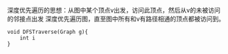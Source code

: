 深度优先遍历的思想：从图中某个顶点v出发，访问此顶点，然后从v的未被访问的邻接点出发 深度优先遍历图，直至图中所有和v有路径相通的顶点都被访问到。
```
void DFSTraverse(Graph g){
    int i
}
```
